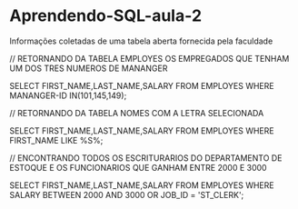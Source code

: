 # Aprendendo-SQL-aula-2
Informações coletadas de uma tabela aberta fornecida pela faculdade 

// RETORNANDO DA TABELA EMPLOYES OS EMPREGADOS  QUE TENHAM UM DOS TRES NUMEROS DE MANANGER  

SELECT   FIRST_NAME,LAST_NAME,SALARY 
FROM EMPLOYES 
WHERE MANANGER-ID IN(101,145,149);

// RETORNANDO DA TABELA NOMES COM A LETRA SELECIONADA 

SELECT FIRST_NAME,LAST_NAME,SALARY
FROM EMPLOYES
WHERE FIRST_NAME LIKE %S%;

// ENCONTRANDO TODOS OS ESCRITURARIOS DO DEPARTAMENTO DE ESTOQUE E OS FUNCIONARIOS QUE GANHAM ENTRE 2000 E 3000

SELECT FIRST_NAME,LAST_NAME,SALARY
FROM EMPLOYES
WHERE SALARY BETWEEN 2000 AND 3000
      OR JOB_ID = 'ST_CLERK';

